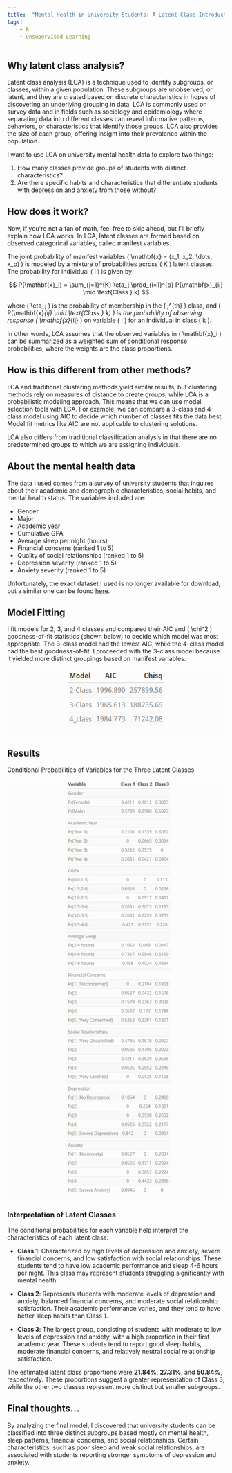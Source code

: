 ```yaml
---
title:  "Mental Health in University Students: A Latent Class Introduction and Analysis"
tags:
    - R
    - Unsupervised Learning
---
```


<script type="text/javascript" async
  src="https://cdnjs.cloudflare.com/ajax/libs/mathjax/2.7.7/MathJax.js?config=TeX-MML-AM_CHTML">
</script>

<!--more-->

## Why latent class analysis?

Latent class analysis (LCA) is a technique used to identify subgroups, or classes, within a given population. These subgroups are unobserved, or latent, and they are created based on discrete characteristics in hopes of discovering an underlying grouping in data. LCA is commonly used on survey data and in fields such as sociology and epidemiology where separating data into different classes can reveal informative patterns, behaviors, or characteristics that identify those groups. LCA also provides the size of each group, offering insight into their prevalence within the population.

I want to use LCA on university mental health data to explore two things:
1. How many classes provide groups of students with distinct characteristics?
2. Are there specific habits and characteristics that differentiate students with depression and anxiety from those without?

## How does it work?

Now, if you're not a fan of math, feel free to skip ahead, but I’ll briefly explain how LCA works. In LCA, latent classes are formed based on observed categorical variables, called manifest variables.

The joint probability of manifest variables \( \mathbf{x} = (x_1, x_2, \dots, x_p) \) is modeled by a mixture of probabilities across \( K \) latent classes. The probability for individual \( i \) is given by:

$$ P(\mathbf{x}_i) = \sum_{j=1}^{K} \eta_j \prod_{i=1}^{p} P(\mathbf{x}_{ij} \mid \text{Class } k) $$

where \( \eta_j \) is the probability of membership in the \( j^{th} \) class, and \( P(\mathbf{x}_{ij} \mid \text{Class } k) \) is the probability of observing response \( \mathbf{x}_{ij} \) on variable \( i \) for an individual in class \( k \).

In other words, LCA assumes that the observed variables in \( \mathbf{x}_i \) can be summarized as a weighted sum of conditional response probabilities, where the weights are the class proportions.

## How is this different from other methods?

LCA and traditional clustering methods yield similar results, but clustering methods rely on measures of distance to create groups, while LCA is a probabilistic modeling approach. This means that we can use model selection tools with LCA. For example, we can compare a 3-class and 4-class model using AIC to decide which number of classes fits the data best. Model fit metrics like AIC are not applicable to clustering solutions.

LCA also differs from traditional classification analysis in that there are no predetermined groups to which we are assigning individuals.

## About the mental health data

The data I used comes from a survey of university students that inquires about their academic and demographic characteristics, social habits, and mental health status. The variables included are:
- Gender
- Major
- Academic year
- Cumulative GPA
- Average sleep per night (hours)
- Financial concerns (ranked 1 to 5)
- Quality of social relationships (ranked 1 to 5)
- Depression severity (ranked 1 to 5)
- Anxiety severity (ranked 1 to 5)

Unfortunately, the exact dataset I used is no longer available for download, but a similar one can be found [here](https://www.kaggle.com/datasets/sonia22222/students-mental-health-assessments).

## Model Fitting

I fit models for 2, 3, and 4 classes and compared their AIC and \( \chi^2 \) goodness-of-fit statistics (shown below) to decide which model was most appropriate. The 3-class model had the lowest AIC, while the 4-class model had the best goodness-of-fit. I proceeded with the 3-class model because it yielded more distinct groupings based on manifest variables.

![model comparison metrics](https://raw.githubusercontent.com/katelynnelson38/my-blog/main/theme/img/lca_post/class_size.png)

<!-- | **Model**  | **AIC**  | **Chi-Square Statistic** |
|------------|---------|------------------------|
| 2-Class   | 1977.63 | 146868                 |
| 3-Class   | 1953.11 | 226491                 |
| 4-Class   | 2011.34 | 113801                 | -->

## Results

Conditional Probabilities of Variables for the Three Latent Classes

![conditional probabilities](https://raw.githubusercontent.com/katelynnelson38/my-blog/main/theme/img/lca_post/conditional_probs.png)

<!-- 
| **Variable**              | **Class 1** | **Class 2** | **Class 3** |
|--------------------------|------------|------------|------------|
| **Gender**               |            |            |            |
| Pr(Female)               | 0.4211     | 0.1012     | 0.3073     |
| Pr(Male)                 | 0.5789     | 0.8988     | 0.6927     |
| **Academic Year**        |            |            |            |
| Pr(Year 1)               | 0.2106     | 0.1339     | 0.6062     |
| Pr(Year 2)               | 0.0000     | 0.0665     | 0.3034     |
| Pr(Year 3)               | 0.5262     | 0.7575     | 0.0000     |
| Pr(Year 4)               | 0.2631     | 0.0421     | 0.0904     |
| **CGPA**                 |            |            |            |
| Pr(0.0-1.5)               | 0.0000     | 0.0000     | 0.1130     |
| Pr(1.5-2.0)               | 0.0526     | 0.0000     | 0.0226     |
| Pr(2.0-2.5)               | 0.0000     | 0.0917     | 0.0411     |
| Pr(2.5-3.0)               | 0.2631     | 0.3073     | 0.2193     |
| Pr(3.0-3.5)               | 0.2632     | 0.2259     | 0.3759     |
| Pr(3.5-4.0)               | 0.4210     | 0.3751     | 0.2280     |
| **Average Sleep**        |            |            |            |
| Pr(2-4 hours)               | 0.1052     | 0.0430     | 0.0447     |
| Pr(4-6 hours)               | 0.7367     | 0.5546     | 0.5159     |
| Pr(7-8 hours)               | 0.1580     | 0.4024     | 0.4394     |
| **Financial Concerns**        |            |            |            |
| Pr(1)(Unconcerned)  | 0.0000     | 0.2104     | 0.1808     |
| Pr(2)               | 0.0527     | 0.0432     | 0.1576     |
| Pr(3)               | 0.1579     | 0.2363     | 0.3026     |
| Pr(4)               | 0.2632     | 0.1720     | 0.1788     |
| Pr(5)(Very Concerned)| 0.5262     | 0.3381     | 0.1801     |
| **Social Relationships**        |            |            |            |
| Pr(1)(Dissatisfied) | 0.4736     | 0.1678     | 0.0907     |
| Pr(2)               | 0.0526     | 0.1705     | 0.2023     |
| Pr(3)               | 0.4221     | 0.3639     | 0.3696     |
| Pr(4)               | 0.0526     | 0.2552     | 0.2246     |
| Pr(5)(Satisfied)    | 0.0000     | 0.0425     | 0.1128     |
| **Depression**        |            |            |            |
| Pr(1)(No Depression)| 0.1054     | 0.0000     | 0.2486     |
| Pr(2)               | 0.0000     | 0.2540     | 0.1801     |
| Pr(3)               | 0.0000     | 0.3938     | 0.2632     |
| Pr(4)               | 0.0526     | 0.3522     | 0.2177     |
| Pr(5)(Severe Depression)| 0.8420     | 0.0000     | 0.0904     |
| **Anxiety**        |            |            |            |
| Pr(1)(No Anxiety)   | 0.0527     | 0.0000     | 0.2034     |
| Pr(2)               | 0.0526     | 0.1711     | 0.2924     |
| Pr(3)               | 0.0000     | 0.3857     | 0.2224     |
| Pr(4)               | 0.0000     | 0.4433     | 0.2818     |
| Pr(5)(Severe Anxiety)| 0.8946     | 0.0000     | 0.0000     | -->

### Interpretation of Latent Classes

The conditional probabilities for each variable help interpret the characteristics of each latent class:

- **Class 1**: Characterized by high levels of depression and anxiety, severe financial concerns, and low satisfaction with social relationships. These students tend to have low academic performance and sleep 4-6 hours per night. This class may represent students struggling significantly with mental health.

- **Class 2**: Represents students with moderate levels of depression and anxiety, balanced financial concerns, and moderate social relationship satisfaction. Their academic performance varies, and they tend to have better sleep habits than Class 1.

- **Class 3**: The largest group, consisting of students with moderate to low levels of depression and anxiety, with a high proportion in their first academic year. These students tend to report good sleep habits, moderate financial concerns, and relatively neutral social relationship satisfaction.

The estimated latent class proportions were **21.84%**, **27.31%**, and **50.84%**, respectively. These proportions suggest a greater representation of Class 3, while the other two classes represent more distinct but smaller subgroups.

## Final thoughts...

By analyzing the final model, I discovered that university students can be classified into three distinct subgroups based mostly on mental health, sleep patterns, financial concerns, and social relationships. Certain characteristics, such as poor sleep and weak social relationships, are associated with students reporting stronger symptoms of depression and anxiety.

